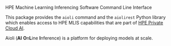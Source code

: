 HPE Machine Learning Inferencing Software Command Line Interface

This package provides the `aioli` command and the `aiolirest` Python library which enables access to HPE MLIS capabilities that are part of [HPE Private Cloud AI](https://www.hpe.com/us/en/private-cloud-ai.html).

Aioli (**AI** **O**n**L**ine **I**nference) is a platform for deploying models at scale.

